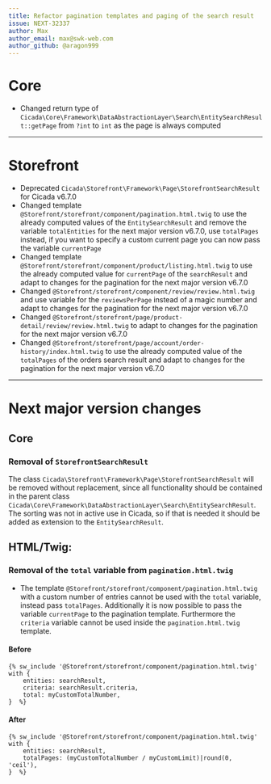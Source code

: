 ```yaml
---
title: Refactor pagination templates and paging of the search result
issue: NEXT-32337
author: Max
author_email: max@swk-web.com
author_github: @aragon999
---
```

# Core
* Changed return type of `Cicada\Core\Framework\DataAbstractionLayer\Search\EntitySearchResult::getPage` from `?int` to `int` as the page is always computed
___
# Storefront
* Deprecated `Cicada\Storefront\Framework\Page\StorefrontSearchResult` for Cicada v6.7.0
* Changed template `@Storefront/storefront/component/pagination.html.twig` to use the already computed values of the `EntitySearchResult` and remove the variable `totalEntities` for the next major version v6.7.0, use `totalPages` instead, if you want to specify a custom current page you can now pass the variable `currentPage`
* Changed template `@Storefront/storefront/component/product/listing.html.twig` to use the already computed value for `currentPage` of the `searchResult` and adapt to changes for the pagination for the next major version v6.7.0
* Changed `@Storefront/storefront/component/review/review.html.twig` and use variable for the `reviewsPerPage` instead of a magic number and adapt to changes for the pagination for the next major version v6.7.0
* Changed `@Storefront/storefront/page/product-detail/review/review.html.twig` to adapt to changes for the pagination for the next major version v6.7.0
* Changed `@Storefront/storefront/page/account/order-history/index.html.twig` to use the already computed value of the `totalPages` of the orders search result and adapt to changes for the pagination for the next major version v6.7.0
___
# Next major version changes
## Core
### Removal of `StorefrontSearchResult`
The class `Cicada\Storefront\Framework\Page\StorefrontSearchResult` will be removed without replacement, since all functionality should be contained in the parent class `Cicada\Core\Framework\DataAbstractionLayer\Search\EntitySearchResult`. The sorting was not in active use in Cicada, so if that is needed it should be added as extension to the `EntitySearchResult`.
## HTML/Twig:
### Removal of the `total` variable from `pagination.html.twig`
* The template `@Storefront/storefront/component/pagination.html.twig` with a custom number of entries cannot be used with the `total` variable, instead pass `totalPages`. Additionally it is now possible to pass the variable `currentPage` to the pagination template. Furthermore the `criteria` variable cannot be used inside the `pagination.html.twig` template.
#### Before
```
{% sw_include '@Storefront/storefront/component/pagination.html.twig' with {
    entities: searchResult,
    criteria: searchResult.criteria,
    total: myCustomTotalNumber,
}  %}
```
#### After
```
{% sw_include '@Storefront/storefront/component/pagination.html.twig' with {
    entities: searchResult,
    totalPages: (myCustomTotalNumber / myCustomLimit)|round(0, 'ceil'),
}  %}
```
